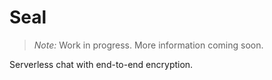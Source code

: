 # Seal

> _Note:_ Work in progress. More information coming soon.

Serverless chat with end-to-end encryption.